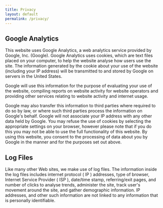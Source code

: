 ```yaml
---
title: Privacy
layout: default
permalink: /privacy/
---
```


## Google Analytics

This website uses Google Analytics, a web analytics service provided by Google, Inc. (Google). Google Analytics uses cookies, which are text files placed on your computer, to help the website analyse how users use the site. The information generated by the cookie about your use of the website (including your IP address) will be transmitted to and stored by Google on servers in the United States.

Google will use this information for the purpose of evaluating your use of the website, compiling reports on website activity for website operators and providing other services relating to website activity and internet usage.

Google may also transfer this information to third parties where required to do so by law, or where such third parties process the information on Google's behalf. Google will not associate your IP address with any other data held by Google. You may refuse the use of cookies by selecting the appropriate settings on your browser, however please note that if you do this you may not be able to use the full functionality of this website. By using this website, you consent to the processing of data about you by Google in the manner and for the purposes set out above.

## Log Files

Like many other Web sites, we make use of log files. The information inside the log files includes internet protocol ( IP ) addresses, type of browser, Internet Service Provider ( ISP ), date/time stamp, referring/exit pages, and number of clicks to analyse trends, administer the site, track user's movement around the site, and gather demographic information. IP addresses, and other such information are not linked to any information that is personally identifiable.


